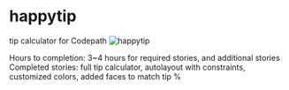 # happytip
tip calculator for Codepath
![happytip](https://cloud.githubusercontent.com/assets/6571805/5752685/98043388-9c2f-11e4-9b38-1229803e76d5.gif)

Hours to completion: 3~4 hours for required stories, and additional stories
Completed stories: full tip calculator, autolayout with constraints, customized colors, added faces to match tip %

